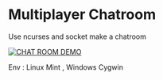 # Multiplayer Chatroom

Use ncurses and socket make a chatroom

[![CHAT ROOM DEMO](https://www.youtube.com/upload_thumbnail?v=HmroQxnC7CY&t=hqdefault&ts=1503463253968)](https://youtu.be/HmroQxnC7CY)

Env : Linux Mint , Windows Cygwin
